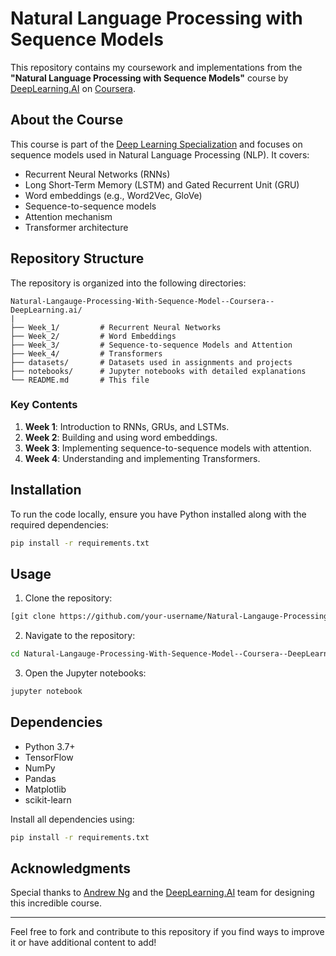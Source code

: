# Natural Language Processing with Sequence Models

This repository contains my coursework and implementations from the **"Natural Language Processing with Sequence Models"** course by [DeepLearning.AI](https://www.deeplearning.ai/) on [Coursera](https://www.coursera.org/).

## About the Course

This course is part of the [Deep Learning Specialization](https://www.deeplearning.ai/program/deep-learning-specialization/) and focuses on sequence models used in Natural Language Processing (NLP). It covers:

- Recurrent Neural Networks (RNNs)
- Long Short-Term Memory (LSTM) and Gated Recurrent Unit (GRU)
- Word embeddings (e.g., Word2Vec, GloVe)
- Sequence-to-sequence models
- Attention mechanism
- Transformer architecture

## Repository Structure

The repository is organized into the following directories:

```
Natural-Langauge-Processing-With-Sequence-Model--Coursera--DeepLearning.ai/
|
├── Week_1/         # Recurrent Neural Networks
├── Week_2/         # Word Embeddings
├── Week_3/         # Sequence-to-sequence Models and Attention
├── Week_4/         # Transformers
├── datasets/       # Datasets used in assignments and projects
├── notebooks/      # Jupyter notebooks with detailed explanations
└── README.md       # This file
```

### Key Contents

1. **Week 1**: Introduction to RNNs, GRUs, and LSTMs.
2. **Week 2**: Building and using word embeddings.
3. **Week 3**: Implementing sequence-to-sequence models with attention.
4. **Week 4**: Understanding and implementing Transformers.

## Installation

To run the code locally, ensure you have Python installed along with the required dependencies:

```bash
pip install -r requirements.txt
```

## Usage

1. Clone the repository:

```bash
[git clone https://github.com/your-username/Natural-Langauge-Processing-With-Sequence-Model--Coursera--DeepLearning.ai.git](https://github.com/SupratimRayChaudhury/Natural-Langauge-Processing-With-Sequence-Model--Coursera--DeepLearning.ai.git)
```

2. Navigate to the repository:

```bash
cd Natural-Langauge-Processing-With-Sequence-Model--Coursera--DeepLearning.ai
```

3. Open the Jupyter notebooks:

```bash
jupyter notebook
```

## Dependencies

- Python 3.7+
- TensorFlow
- NumPy
- Pandas
- Matplotlib
- scikit-learn

Install all dependencies using:

```bash
pip install -r requirements.txt
```

## Acknowledgments

Special thanks to [Andrew Ng](https://www.andrewng.org/) and the [DeepLearning.AI](https://www.deeplearning.ai/) team for designing this incredible course.

---

Feel free to fork and contribute to this repository if you find ways to improve it or have additional content to add!
